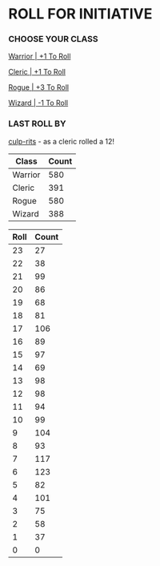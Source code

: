 # ROLL FOR INITIATIVE
### CHOOSE YOUR CLASS

[Warrior | +1 To Roll](https://github.com/benjaminsampica/benjaminsampica/issues/new?title=roll%7Cwarrior&body=Just+click+%27Submit+new+issue%27.)

[Cleric | +1 To Roll](https://github.com/benjaminsampica/benjaminsampica/issues/new?title=roll%7Ccleric&body=Just+click+%27Submit+new+issue%27.)

[Rogue | +3 To Roll](https://github.com/benjaminsampica/benjaminsampica/issues/new?title=roll%7Crogue&body=Just+click+%27Submit+new+issue%27.)

[Wizard | -1 To Roll](https://github.com/benjaminsampica/benjaminsampica/issues/new?title=roll%7Cwizard&body=Just+click+%27Submit+new+issue%27.)
### LAST ROLL BY
[culp-rits](https://www.github.com/culp-rits) - as a cleric rolled a 12!

|Class|Count|
|-|-|
|Warrior|580|
|Cleric|391|
|Rogue|580|
|Wizard|388|

|Roll|Count|
|-|-|
|23|27
|22|38
|21|99
|20|86
|19|68
|18|81
|17|106
|16|89
|15|97
|14|69
|13|98
|12|98
|11|94
|10|99
|9|104
|8|93
|7|117
|6|123
|5|82
|4|101
|3|75
|2|58
|1|37
|0|0
